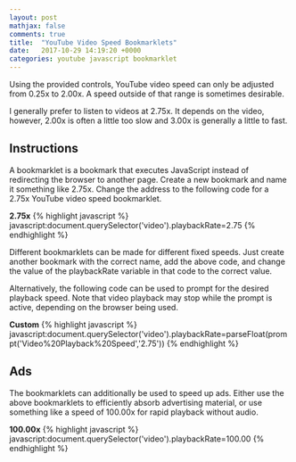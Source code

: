 ```yaml
---
layout: post
mathjax: false
comments: true
title:  "YouTube Video Speed Bookmarklets"
date:   2017-10-29 14:19:20 +0000
categories: youtube javascript bookmarklet
---
```

Using the provided controls, YouTube video speed can only be
adjusted from 0.25x to 2.00x.  A speed outside of that range
is sometimes desirable.

I generally prefer to listen to videos at 2.75x.  It depends
on the video, however, 2.00x is often a little too slow and
3.00x is generally a little to fast.

## Instructions

A bookmarklet is a bookmark that executes JavaScript instead
of redirecting the browser to another page.  Create a new
bookmark and name it something like 2.75x.  Change the address
to the following code for a 2.75x YouTube video speed bookmarklet.

**2.75x**
{% highlight javascript %}
javascript:document.querySelector('video').playbackRate=2.75
{% endhighlight %}

Different bookmarklets can be made for different fixed speeds.
Just create another bookmark with the correct name, add the
above code, and change the value of the playbackRate variable
in that code to the correct value.

Alternatively, the following code can be used to prompt for
the desired playback speed.  Note that video playback may
stop while the prompt is active, depending on the browser
being used.

**Custom**
{% highlight javascript %}
javascript:document.querySelector('video').playbackRate=parseFloat(prompt('Video%20Playback%20Speed','2.75'))
{% endhighlight %}

## Ads

The bookmarklets can additionally be used to speed up ads.
Either use the above bookmarklets to efficiently absorb
advertising material, or use something like a speed of
100.00x for rapid playback without audio.

**100.00x**
{% highlight javascript %}
javascript:document.querySelector('video').playbackRate=100.00
{% endhighlight %}


